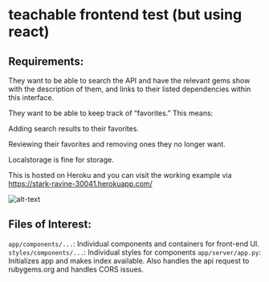 # teachable frontend test (but using react)

## Requirements:

They want to be able to search the API and have the relevant gems show with the description of them, and links to their listed dependencies within this interface.

They want to be able to keep track of “favorites.” This means:

Adding search results to their favorites.

Reviewing their favorites and removing ones they no longer want.

Localstorage is fine for storage.

This is hosted on Heroku and you can visit the working example via https://stark-ravine-30041.herokuapp.com/


![alt-text](https://d2ppvlu71ri8gs.cloudfront.net/items/2D2U2Q1R0U1s0D3i2A2s/Screen%20Recording%202017-05-15%20at%2009.18%20PM.gif?v=2198b3eb "Ruby Search API Example")

## Files of Interest:
`app/components/...`: Individual components and containers for front-end UI.
`styles/components/...`: Individual styles for components
`app/server/app.py`: Initializes app and makes index available. Also handles the api request to rubygems.org and handles CORS issues.
